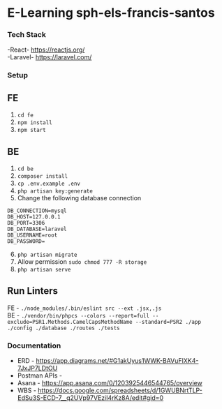 # E-Learning sph-els-francis-santos

### Tech Stack
-React- https://reactjs.org/ \
-Laravel- https://laravel.com/
### Setup
## FE
1. `cd fe`
2. `npm install` 
3. `npm start`

## BE
1. `cd be`
2. `composer install`
3. `cp .env.example .env`
4. `php artisan key:generate`
5. Change the following database connection
```
DB_CONNECTION=mysql
DB_HOST=127.0.0.1
DB_PORT=3306
DB_DATABASE=laravel
DB_USERNAME=root
DB_PASSWORD=
```
6. `php artisan migrate`
7. Allow permission `sudo chmod 777 -R storage`
8. `php artisan serve`

## Run Linters
FE - `./node_modules/.bin/eslint src --ext .jsx,.js` \
BE - `./vendor/bin/phpcs --colors --report=full --exclude=PSR1.Methods.CamelCapsMethodName --standard=PSR2 ./app ./config ./database ./routes ./tests`
### Documentation
- ERD - https://app.diagrams.net/#G1akUyus1WWK-BAVuFIXK4-7JxJP7LDtOU
- Postman APIs - 
- Asana - https://app.asana.com/0/1203925446544765/overview
- WBS - https://docs.google.com/spreadsheets/d/1GWUBNrtTLP-EdSu3S-ECD-7__q2UVp97VEzil4rKz8A/edit#gid=0